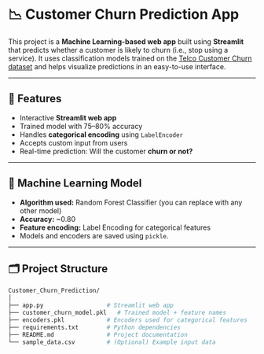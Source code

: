 # 📉 Customer Churn Prediction App

This project is a **Machine Learning-based web app** built using **Streamlit** that predicts whether a customer is likely to churn (i.e., stop using a service). It uses classification models trained on the [Telco Customer Churn dataset](https://www.kaggle.com/datasets/blastchar/telco-customer-churn) and helps visualize predictions in an easy-to-use interface.

---

## 🚀 Features

- Interactive **Streamlit web app**
- Trained model with 75–80% accuracy
- Handles **categorical encoding** using `LabelEncoder`
- Accepts custom input from users
- Real-time prediction: Will the customer **churn or not?**

---

## 🧠 Machine Learning Model

- **Algorithm used:** Random Forest Classifier (you can replace with any other model)
- **Accuracy:** ~0.80
- **Feature encoding:** Label Encoding for categorical features
- Models and encoders are saved using `pickle`.

---

## 🗂️ Project Structure

```bash
Customer_Churn_Prediction/
│
├── app.py                  # Streamlit web app
├── customer_churn_model.pkl   # Trained model + feature names
├── encoders.pkl            # Encoders used for categorical features
├── requirements.txt        # Python dependencies
├── README.md               # Project documentation
└── sample_data.csv         # (Optional) Example input data
